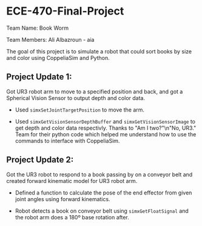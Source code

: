 # ECE-470-Final-Project
Team Name: Book Worm

Team Members: Ali Albazroun - aia

The goal of this project is to simulate a robot that could sort books by size and color using CoppeliaSim and Python.

## Project Update 1:
Got UR3 robot arm to move to a specified position and back, and got a Spherical Vision Sensor to output depth and color data.

- Used ```simxSetJointTargetPosition``` to move the arm.

- Used ```simxGetVisionSensorDepthBuffer``` and ```simxGetVisionSensorImage``` to get depth and color data respectivly.
Thanks to
"Am I two?"\n"No, UR3." Team
for their python code which helped me understand how to use the commands to interface with CoppeliaSim.

## Project Update 2:
Got the UR3 robot to respond to a book passing by on a conveyor belt and created forward kinematic model for UR3 robot arm.

- Defined a function to calculate the pose of the end effector from given joint angles using forward kinematics.

- Robot detects a book on conveyor belt using ```simxGetFloatSignal``` and the robot arm does a 180º base rotation after.

